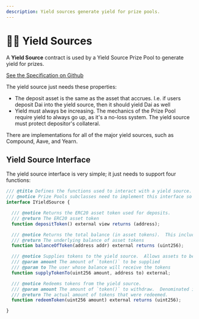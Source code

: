 ```yaml
---
description: Yield sources generate yield for prize pools.
---
```


# 👨‍🌾 Yield Sources

A **Yield Source** contract is used by a Yield Source Prize Pool to generate yield for prizes.

[See the Specification on Github ](https://github.com/pooltogether/yield-source-interface)

The yield source just needs these properties:

*  The deposit asset is the same as the asset that accrues.  I.e. if users deposit Dai into the yield source, then it should yield Dai as well
* Yield must always be increasing.  The mechanics of the Prize Pool require yield to always go up, as it's a no-loss system.  The yield source must protect depositor's collateral.

There are implementations for all of the major yield sources, such as Compound, Aave, and Yearn.

## Yield Source Interface

The yield source interface is very simple; it just needs to support four functions:

```javascript
/// @title Defines the functions used to interact with a yield source.  The Prize Pool inherits this contract.
/// @notice Prize Pools subclasses need to implement this interface so that yield can be generated.
interface IYieldSource {

  /// @notice Returns the ERC20 asset token used for deposits.
  /// @return The ERC20 asset token
  function depositToken() external view returns (address);

  /// @notice Returns the total balance (in asset tokens).  This includes the deposits and interest.
  /// @return The underlying balance of asset tokens
  function balanceOfToken(address addr) external returns (uint256);

  /// @notice Supplies tokens to the yield source.  Allows assets to be supplied on other user's behalf using the `to` param.
  /// @param amount The amount of `token()` to be supplied
  /// @param to The user whose balance will receive the tokens
  function supplyTokenTo(uint256 amount, address to) external;

  /// @notice Redeems tokens from the yield source.
  /// @param amount The amount of `token()` to withdraw.  Denominated in `token()` as above.
  /// @return The actual amount of tokens that were redeemed.
  function redeemToken(uint256 amount) external returns (uint256);

}
```



